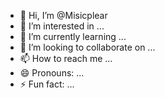 - 👋 Hi, I’m @Misicplear
- 👀 I’m interested in ...
- 🌱 I’m currently learning ...
- 💞️ I’m looking to collaborate on ...
- 📫 How to reach me ...
- 😄 Pronouns: ...
- ⚡ Fun fact: ...

<!---
Misicplear/Misicplear is a ✨ special ✨ repository because its `README.md` (this file) appears on your GitHub profile.
You can click the Preview link to take a look at your changes.
--->
